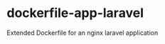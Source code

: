 dockerfile-app-laravel
======================

Extended Dockerfile for an nginx laravel application
